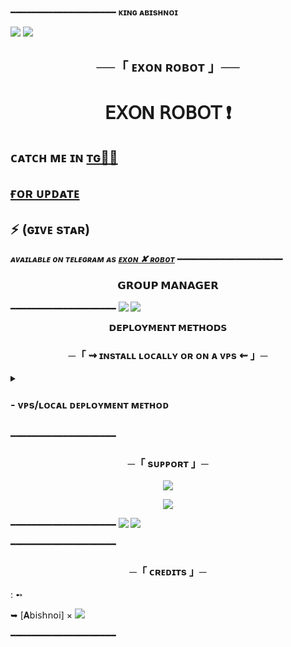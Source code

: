 ━━━━━━━━━━━━━━━━━━━━
**ᴋɪɴɢ ᴀʙɪsʜɴᴏɪ**

<img src="https://user-images.githubusercontent.com/73097560/115834477-dbab4500-a447-11eb-908a-139a6edaec5c.gif">
<img src="https://user-images.githubusercontent.com/73097560/115834477-dbab4500-a447-11eb-908a-139a6edaec5c.gif">


<h2 align="center">
    ──「 ᴇxᴏɴ   ʀᴏʙᴏᴛ 」──
</h2>


<h1 align="center"><b> 𝖤𝖷𝖮N   𝖱𝖮𝖡𝖮𝖳  ❗️</b></h1> 

##  ᴄᴀᴛᴄʜ ᴍᴇ ɪɴ [ᴛɢ🏃‍♀️](https://t.me/AbishnoiMF) 

## [ғᴏʀ ᴜᴘᴅᴀᴛᴇ](https://t.me/Abishnoi_bots)  

## ⚡ (ɢɪᴠᴇ sᴛᴀʀ)

_**ᴀᴠᴀɪʟᴀʙʟᴇ ᴏɴ ᴛᴇʟᴇɢʀᴀᴍ ᴀs [ᴇxᴏɴ ✘ ʀᴏʙᴏᴛ](https://t.me/Exon_Robot)**_
━━━━━━━━━━━━━━━━━━━━
<h3 align="center"> 
    𝗚𝗥𝗢𝗨𝗣  𝗠𝗔𝗡𝗔𝗚𝗘𝗥    
</h3>

━━━━━━━━━━━━━━━━━━━━
<img src="https://user-images.githubusercontent.com/73097560/115834477-dbab4500-a447-11eb-908a-139a6edaec5c.gif">
<img src="https://user-images.githubusercontent.com/73097560/115834477-dbab4500-a447-11eb-908a-139a6edaec5c.gif">



<p align="center">
<b>𝗗𝗘𝗣𝗟𝗢𝗬𝗠𝗘𝗡𝗧 𝗠𝗘𝗧𝗛𝗢𝗗𝗦</b>
</p>

<h3 align="center">
    ─「 ⇝ ɪɴsᴛᴀʟʟ ʟᴏᴄᴀʟʟʏ ᴏʀ ᴏɴ ᴀ ᴠᴘs ⇜ 」─
</h3>

<details>
<summary><h3>
- <b> ᴠᴘs/ʟᴏᴄᴀʟ ᴅᴇᴘʟᴏʏᴍᴇɴᴛ ᴍᴇᴛʜᴏᴅ </b>
</h3></summary>

- ɪɴsᴛᴀʟʟ ᴛᴍᴜx ᴛᴏ ᴋᴇᴇᴘ ʀᴜɴɴɪɴɢ ʏᴏᴜʀ ʙᴏᴛ ᴡʜᴇɴ ʏᴏᴜ ᴄʟᴏsᴇ ᴛʜᴇ ᴛᴇʀᴍɪɴᴀʟ ʙʏ :

- `sudo apt install tmux && tmux`

- `tmux`

- ᴜᴘɢʀᴀᴅᴇ ᴀɴᴅ ᴜᴘᴅᴀᴛᴇ ʙʏ :
- `sudo apt-get update && sudo apt-get upgrade -y`

- ɪɴsᴛᴀʟʟ ғғᴍᴘᴇɢ
- `sudo apt-get install python3-pip ffmpeg -y`

- ɪɴsᴛᴀʟʟ ʀᴇǫᴜɪʀᴇᴅ ᴘᴀᴄᴋᴀɢᴇs ʙʏ :
- `sudo apt install python3-pip`

- ᴄʟᴏɴᴇ ᴛʜᴇ ʀᴇᴘᴏsɪᴛᴏʀʏ ʙʏ :
- `git clone https://github.com/Abishnoi69/ExonRobot`

- ᴇɴᴛᴇʀ ɪɴ ʀᴇᴘᴏ
- `cd ExonRobot`

- ɪɴsᴛᴀʟʟ ʀᴇǫᴜɪʀᴇᴍᴇɴᴛs ʙʏ :
- `pip3 install -U -r requirements.txt`


- `pip3 install --upgrade pip setuptools`


- `pip install -U "pip < 22" setuptools wheel && pip install -U -r requirements.txt`


- `pip install pyopenssl`


- `sudo pip install -U pyopenssl`


- `vi Exon/config.py`

- -ᴘʀᴇss `ɪ` ʙᴜᴛᴛᴏɴ ᴏɴ ᴋᴇʏʙᴏᴀʀᴅ ᴛᴏ sᴛᴀʀᴛ ᴇᴅɪᴛɪɴɢ
- -ᴘʀᴇss `Ctrl + C` ᴏɴᴄᴇ ʏᴏᴜ ᴀʀᴇ ᴅᴏɴᴇ ᴡɪᴛʜ ᴇᴅɪᴛɪɴɢ ᴠᴀʀs ᴀɴᴅ ᴛʏᴘᴇ  `:wq` ᴛᴏ sᴀᴠᴇ .ᴇɴᴠ ᴏʀ `:qa` ᴛᴏ ᴇxɪᴛ ᴇᴅɪᴛɪɴɢ.

- ғɪɴᴀʟʟʏ ʀᴜɴ ᴛʜᴇ ʙᴏᴛ ʙʏ :
- `bash start`

- -ғᴏʀ ᴜᴘᴅᴀᴛᴇ ʏᴏᴜʀ ɴᴇᴡ ᴄᴏᴍᴍɪᴛ ᴜsᴇ :→ `git pull`












━━━━━━━━━━━━━━━━━━━━



<img src="https://user-images.githubusercontent.com/73097560/115834477-dbab4500-a447-11eb-908a-139a6edaec5c.gif">
<img src="https://user-images.githubusercontent.com/73097560/115834477-dbab4500-a447-11eb-908a-139a6edaec5c.gif">





<h2 align="center"> 
   ⇝ ᴍᴀɪɴ ᴠᴇʀs  ⇜
</h2>

```
API_ID =  ɢᴇᴛ ᴛʜɪs ᴠᴀʟᴜᴇ ғʀᴏᴍ my.telegram.org/apps
API_HASH =  ɢᴇᴛ ᴛʜɪs ᴠᴀʟᴜᴇ ғʀᴏᴍ my.telegram.org/apps
EVENT_LOGS =  ʏᴏᴜʀ ɢʀᴏᴜᴘ/ᴄʜᴀɴɴᴇʟ ɪᴅ  -100..
DATABASE_URI =  ɢᴇᴛ ᴏɴᴇ ғʀᴏᴍ https://customer.elephantsql.com/login
MONGO_DB_URL =  ɢᴇᴛ ᴏɴᴇ ғʀᴏᴍ mongodb.com
TOKEN =  ʏᴏᴜʀ ʙᴏᴛ ᴛᴏᴋᴇɴ. ɢᴇᴛ ᴏɴᴇ ғʀᴏᴍ @BotFather
OWNER_USERNAME =  ʏᴏᴜʀ ᴛᴇʟᴇɢʀᴀᴍ ᴜsᴇʀɴᴀᴍᴇ ᴡɪᴛʜᴏᴜᴛ ᴛʜᴇ @
OWNER_ID =  sᴛᴀʀᴛ @Exon_Robot & ᴛʏᴘᴇ /id 
```



</details>



━━━━━━━━━━━━━━━━━━━━

<h3 align="center">
    ─「 sᴜᴩᴩᴏʀᴛ 」─
</h3>

<p align="center">
<a href="https://telegram.me/AbishnoiMF"><img src="https://img.shields.io/badge/-Support%20Group-blue.svg?style=for-the-badge&logo=Telegram"></a>
</p>
<p align="center">
<a href="https://telegram.me/Abishnoi1M"><img src="https://img.shields.io/badge/Abishnoi%20-blue.svg?style=for-the-badge&logo=Telegram"></a>
</p>






━━━━━━━━━━━━━━━━━━━━
<img src="https://user-images.githubusercontent.com/73097560/115834477-dbab4500-a447-11eb-908a-139a6edaec5c.gif">
<img src="https://user-images.githubusercontent.com/73097560/115834477-dbab4500-a447-11eb-908a-139a6edaec5c.gif">

━━━━━━━━━━━━━━━━━━━━
<h3 align="center">
    ─「 ᴄʀᴇᴅɪᴛs 」─
</h3>
 : ➻

➥ [𝐀𝖻𝗂𝗌𝗁𝗇𝗈𝗂] × <a href="https://github.com/Abishnoi69" alt="Abishnoi69"> <img src="https://img.shields.io/badge/KINGABISHNOI-90302f?logo=github" /></a>  


━━━━━━━━━━━━━━━━━━━━
